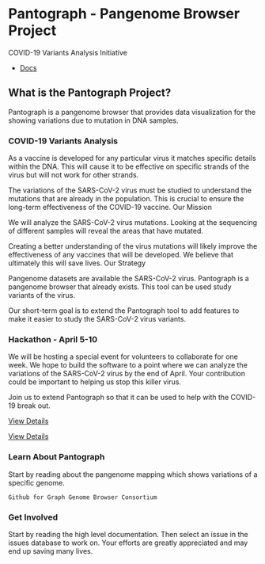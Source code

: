 # Pantograph - Pangenome Browser Project

COVID-19 Variants Analysis Initiative

* [Docs](https://github.com/graph-genome/graph-genome.github.io/blob/master/docs/index.md)

## What is the Pantograph Project?

Pantograph is a pangenome browser that provides data visualization for the showing variations due to mutation in DNA samples.


### COVID-19 Variants Analysis

As a vaccine is developed for any particular virus it matches specific details within the DNA. This will cause it to be effective on specific strands of the virus but will not work for other strands.

The variations of the SARS-CoV-2 virus must be studied to understand the mutations that are already in the population. This is crucial to ensure the long-term effectiveness of the COVID-19 vaccine.
Our Mission

We will analyze the SARS-CoV-2 virus mutations. Looking at the sequencing of different samples will reveal the areas that have mutated.

Creating a better understanding of the virus mutations will likely improve the effectiveness of any vaccines that will be developed. We believe that ultimately this will save lives.
Our Strategy

Pangenome datasets are available the SARS-CoV-2 virus. Pantograph is a pangenome browser that already exists. This tool can be used study variants of the virus.

Our short-term goal is to extend the Pantograph tool to add features to make it easier to study the SARS-CoV-2 virus variants.


### Hackathon - April 5-10

We will be hosting a special event for volunteers to collaborate for one week. We hope to build the software to a point where we can analyze the variations of the SARS-CoV-2 virus by the end of April. Your contribution could be important to helping us stop this killer virus.


Join us to extend Pantograph so that it can be used to help with the COVID-19 break out.

[View Details](https://graph-genome.github.io/hackathon.html)

[View Details](https://github.com/graph-genome/graph-genome.github.io/blob/master/docs/hackathon.html)


### Learn About Pantograph

Start by reading about the pangenome mapping which shows variations of a specific genome.

    Github for Graph Genome Browser Consortium


### Get Involved

Start by reading the high level documentation. Then select an issue in the issues database to work on. Your efforts are greatly appreciated and may end up saving many lives.


